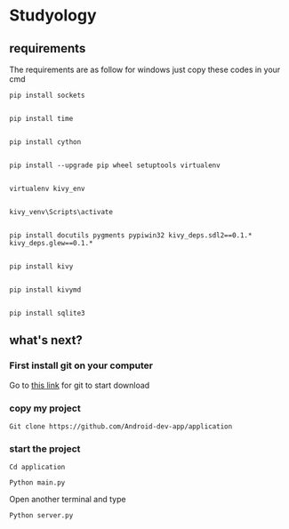 # Studyology
## requirements 
The requirements are as follow for windows 
just copy these codes in your cmd

    
    pip install sockets


    pip install time


    pip install cython


    pip install --upgrade pip wheel setuptools virtualenv


    virtualenv kivy_env


    kivy_venv\Scripts\activate


    pip install docutils pygments pypiwin32 kivy_deps.sdl2==0.1.* kivy_deps.glew==0.1.*


    pip install kivy


    pip install kivymd


    pip install sqlite3


## what's next?

### First install git on your computer

Go to [this link](https://git-scm.com/download/win) for git to start download

### copy my project

    Git clone https://github.com/Android-dev-app/application

### start the project 

    
    Cd application

    Python main.py

Open another terminal and type

    Python server.py
